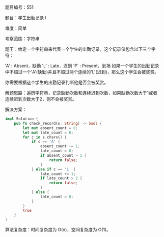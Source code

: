 题目编号：551

题目：学生出勤记录 I

难度：简单

考察范围：字符串

题干：给定一个字符串来代表一个学生的出勤记录，这个记录仅包含以下三个字符：

'A' : Absent，缺勤
'L' : Late，迟到
'P' : Present，到场
如果一个学生的出勤记录中不超过一个'A'(缺勤)并且不超过两个连续的'L'(迟到)，那么这个学生会被奖赏。

你需要根据这个学生的出勤记录判断他是否会被奖赏。

解题思路：遍历字符串，记录缺勤次数和连续迟到次数，如果缺勤次数大于1或者连续迟到次数大于2，则不会被奖赏。

解决方案：

```rust
impl Solution {
    pub fn check_record(s: String) -> bool {
        let mut absent_count = 0;
        let mut late_count = 0;
        for c in s.chars() {
            if c == 'A' {
                absent_count += 1;
                late_count = 0;
                if absent_count > 1 {
                    return false;
                }
            } else if c == 'L' {
                late_count += 1;
                if late_count > 2 {
                    return false;
                }
            } else {
                late_count = 0;
            }
        }
        true
    }
}
```

算法复杂度：时间复杂度为 O(n)，空间复杂度为 O(1)。